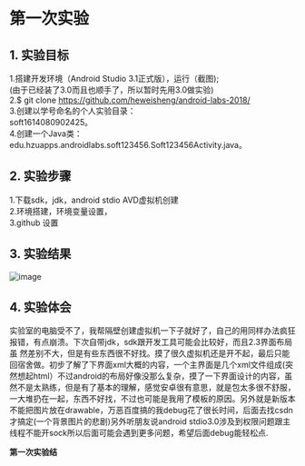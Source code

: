 # 第一次实验  
## 1. 实验目标  
1.搭建开发环境（Android Studio 3.1正式版），运行（截图);  
(由于已经装了3.0而且也顺手了，所以暂时先用3.0做实验)  
2.$ git clone https://github.com/heweisheng/android-labs-2018/  
3.创建以学号命名的个人实验目录：  
  soft1614080902425。  
4.创建一个Java类：edu.hzuapps.androidlabs.soft123456.Soft123456Activity.java。  

## 2. 实验步骤  
1.下载sdk，jdk，android stdio AVD虚拟机创建  
2.环境搭建，环境变量设置，  
3.github 设置  

## 3. 实验结果
![image](https://raw.githubusercontent.com/heweisheng/android-labs-2018/master/soft1614080902425/soft1614080902425.png)


## 4. 实验体会  
  实验室的电脑受不了，我帮隔壁创建虚拟机一下子就好了，自己的用同样办法疯狂报错，有点崩溃。下次自带jdk，sdk跟开发工具可能会比较好，而且2.3界面布局虽
然差别不大，但是有些东西很不好找。摸了很久虚拟机还是开不起，最后只能回宿舍做。初步了解了下界面xml大概的内容，一个主界面是几个xml文件组成(突然想起html）不过android的布局好像没那么复杂，摸了一下界面设计的内容，虽然不是太熟练，但是有了基本的理解，感觉安卓很有意思，就是包太多很不舒服，一大堆扔在一起，东西不好找，不过也可能是我用了模板的原因。另外就是新版本不能把图片放在drawable，万恶百度搞的我debug花了很长时间，后面去找csdn才搞定(一个背景图片的悲剧)另外听朋友说android stdio3.0涉及到权限问题跟主线程不能开sock所以后面可能会遇到更多问题，希望后面debug能轻松点.  
  
**第一次实验结**
